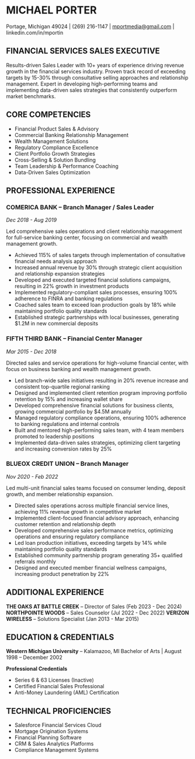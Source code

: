 # MICHAEL PORTER
Portage, Michigan 49024 | (269) 216-1147 | mportmedia@gmail.com | linkedin.com/in/mportin

## FINANCIAL SERVICES SALES EXECUTIVE
Results-driven Sales Leader with 10+ years of experience driving revenue growth in the financial services industry. Proven track record of exceeding targets by 15-30% through consultative selling approaches and relationship management. Expert in developing high-performing teams and implementing data-driven sales strategies that consistently outperform market benchmarks.

## CORE COMPETENCIES
- Financial Product Sales & Advisory
- Commercial Banking Relationship Management
- Wealth Management Solutions
- Regulatory Compliance Excellence
- Client Portfolio Growth Strategies
- Cross-Selling & Solution Bundling
- Team Leadership & Performance Coaching
- Data-Driven Sales Optimization

## PROFESSIONAL EXPERIENCE

### COMERICA BANK – Branch Manager / Sales Leader
*Dec 2018 - Aug 2019*

Led comprehensive sales operations and client relationship management for full-service banking center, focusing on commercial and wealth management growth.

- Achieved 115% of sales targets through implementation of consultative financial needs analysis approach
- Increased annual revenue by 30% through strategic client acquisition and relationship expansion strategies
- Developed and executed targeted financial solutions campaigns, resulting in 22% growth in investment products
- Implemented regulatory-compliant sales processes, ensuring 100% adherence to FINRA and banking regulations
- Coached sales team to exceed loan production goals by 18% while maintaining portfolio quality standards
- Established strategic partnerships with local businesses, generating $1.2M in new commercial deposits

### FIFTH THIRD BANK – Financial Center Manager
*Mar 2015 - Dec 2018*

Directed sales and service operations for high-volume financial center, with focus on business banking and wealth management growth.

- Led branch-wide sales initiatives resulting in 20% revenue increase and consistent top-quartile regional ranking
- Designed and implemented client retention program improving portfolio retention by 15% and increasing wallet share
- Developed comprehensive financial solutions for business clients, growing commercial portfolio by $4.5M annually
- Managed regulatory compliance operations, ensuring 100% adherence to banking regulations and internal controls
- Built and mentored high-performing sales team, with 4 team members promoted to leadership positions
- Implemented data-driven sales strategies, optimizing client targeting and increasing conversion rates by 25%

### BLUEOX CREDIT UNION – Branch Manager
*Nov 2020 - Feb 2022*

Led multi-unit financial sales teams focused on consumer lending, deposit growth, and member relationship expansion.

- Directed sales operations across multiple financial service lines, achieving 11% revenue growth in competitive market
- Implemented client-focused financial advisory approach, enhancing customer retention and relationship depth
- Developed comprehensive sales performance metrics, optimizing operations and ensuring regulatory compliance
- Led loan production initiatives, exceeding targets by 14% while maintaining portfolio quality standards
- Established community partnership program generating 35+ qualified referrals monthly
- Designed and executed member financial wellness campaigns, increasing product penetration by 22%

## ADDITIONAL EXPERIENCE

**THE OAKS AT BATTLE CREEK** – Director of Sales (Feb 2023 - Dec 2024)
**NORTHPOINTE WOODS** – Sales Counselor (Jul 2022 - Dec 2022)
**VERIZON WIRELESS** – Solutions Specialist (Jan 2013 - Mar 2015)

## EDUCATION & CREDENTIALS

**Western Michigan University** – Kalamazoo, MI
Bachelor of Arts | August 1998 – December 2002

**Professional Credentials**
- Series 6 & 63 Licenses (Inactive)
- Certified Financial Sales Professional
- Anti-Money Laundering (AML) Certification

## TECHNICAL PROFICIENCIES
- Salesforce Financial Services Cloud
- Mortgage Origination Systems
- Financial Planning Software
- CRM & Sales Analytics Platforms
- Compliance Management Systems
